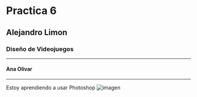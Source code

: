 # Practica 6
## Alejandro Limon
### Diseño de Videojuegos
---
#### Ana Olivar
---
Estoy aprendiendo a usar Photoshop
![imagen](https://images-wixmp-ed30a86b8c4ca887773594c2.wixmp.com/f/2736ec92-4ed7-4939-8c20-f81fd4724f77/dik0r5q-af2ba3ec-98ae-49f3-a917-c52331a7767b.png/v1/fill/w_1192,h_670,q_70,strp/momo_ayase___dandadan_wallpaper_w__deathtototoro_by_ao_ryn_dik0r5q-pre.jpg?token=eyJ0eXAiOiJKV1QiLCJhbGciOiJIUzI1NiJ9.eyJzdWIiOiJ1cm46YXBwOjdlMGQxODg5ODIyNjQzNzNhNWYwZDQxNWVhMGQyNmUwIiwiaXNzIjoidXJuOmFwcDo3ZTBkMTg4OTgyMjY0MzczYTVmMGQ0MTVlYTBkMjZlMCIsIm9iaiI6W1t7ImhlaWdodCI6Ijw9NzIwIiwicGF0aCI6IlwvZlwvMjczNmVjOTItNGVkNy00OTM5LThjMjAtZjgxZmQ0NzI0Zjc3XC9kaWswcjVxLWFmMmJhM2VjLTk4YWUtNDlmMy1hOTE3LWM1MjMzMWE3NzY3Yi5wbmciLCJ3aWR0aCI6Ijw9MTI4MCJ9XV0sImF1ZCI6WyJ1cm46c2VydmljZTppbWFnZS5vcGVyYXRpb25zIl19.BQ8BuQAw4YgsmWg_y92QRbl3rOKGqNnApV5_I1Pd_zs)
